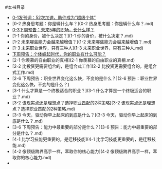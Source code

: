 #本书目录

- [0-1发刊词：52次加速，助你成为“超级个体”](0-1发刊词：52次加速，助你成为“超级个体”.md)
- [0-2 热身思考题：你是辆什么车？](0-2 热身思考题：你是辆什么车？.md)
- [0-3下周预告：未来5年的职场，长什么样？](0-3下周预告：未来5年的职场，长什么样？.md)
- [1-1 你的身价，被什么决定？](1-1 你的身价，被什么决定？.md)
- [1-2 未来哪些能力会越来越增值？](1-2 未来哪些能力会越来越增值？.md)
- [1-3 未来职业世界，只有三种人](1-3 未来职业世界，只有三种人.md)
- [下周预告：个体崛起时代，你的职业有什么可能？](1-6预告：个体崛起时代，你的职业有什么可能？.md)
- [2-1 你羡慕的自由职业的真相](2-1 你羡慕的自由职业的真相.md)
- [2-2 比投资更需要组合的，是组合式工作](2-2 比投资更需要组合的，是组合式工作.md)
- [2-6 下周预告：职业世界变化这么快，不变的是什么？](2-6 预告：职业世界变化这么快，不变的是什么？)
- [3-1 什么才算是一个终极适合的职业？](3-1 什么才算是一个终极适合的职业？.md)
- [3-2 该现实点还是理想点？选择职业匹配的2种策略](3-2 该现实点还是理想点？选择职业匹配的2种策略.md)
- [3-3 今天，驱动你早上起床的到底是什么？](3-3 今天，驱动你早上起床的到底是什么？.md)
- [3-6 下周预告：能力中最重要的部分是什么？](3-6 预告：能力中最重要的部分是什么？.md)
- [4-1 比学习技能更重要的，是迁移技能](4-1 比学习技能更重要的，是迁移技能.md)
- [4-2 像顶级跨界高手一样，萃取你的核心能力](4-2 像顶级跨界高手一样，萃取你的核心能力.md)
- 